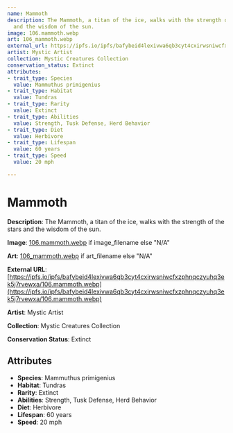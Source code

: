 ```yaml
---
name: Mammoth
description: The Mammoth, a titan of the ice, walks with the strength of the stars
  and the wisdom of the sun.
image: 106.mammoth.webp
art: 106_mammoth.webp
external_url: https://ipfs.io/ipfs/bafybeid4lexivwa6qb3cyt4cxirwsniwcfxzphnqczyuhq3ek5j7rvewxa/106.mammoth.webp
artist: Mystic Artist
collection: Mystic Creatures Collection
conservation_status: Extinct
attributes:
- trait_type: Species
  value: Mammuthus primigenius
- trait_type: Habitat
  value: Tundras
- trait_type: Rarity
  value: Extinct
- trait_type: Abilities
  value: Strength, Tusk Defense, Herd Behavior
- trait_type: Diet
  value: Herbivore
- trait_type: Lifespan
  value: 60 years
- trait_type: Speed
  value: 20 mph

---
```


# Mammoth

**Description**: The Mammoth, a titan of the ice, walks with the strength of the stars and the wisdom of the sun.

**Image**: [106.mammoth.webp](./106.mammoth.webp) if image_filename else "N/A"

**Art**: [106_mammoth.webp](./106_mammoth.webp) if art_filename else "N/A"

**External URL**: [https://ipfs.io/ipfs/bafybeid4lexivwa6qb3cyt4cxirwsniwcfxzphnqczyuhq3ek5j7rvewxa/106.mammoth.webp](https://ipfs.io/ipfs/bafybeid4lexivwa6qb3cyt4cxirwsniwcfxzphnqczyuhq3ek5j7rvewxa/106.mammoth.webp)

**Artist**: Mystic Artist

**Collection**: Mystic Creatures Collection

**Conservation Status**: Extinct

## Attributes
- **Species**: Mammuthus primigenius
- **Habitat**: Tundras
- **Rarity**: Extinct
- **Abilities**: Strength, Tusk Defense, Herd Behavior
- **Diet**: Herbivore
- **Lifespan**: 60 years
- **Speed**: 20 mph
